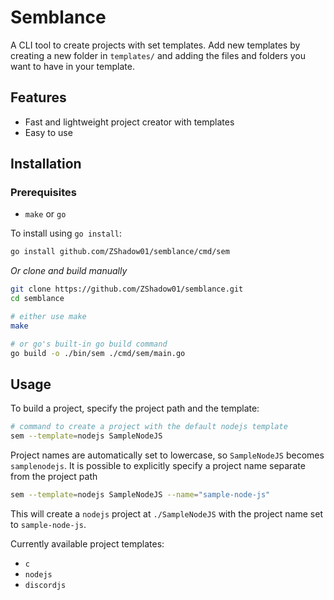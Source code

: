 # Semblance

A CLI tool to create projects with set templates. Add new templates by creating a new folder in `templates/` and adding the files and folders you want to have in your template.

## Features

-   Fast and lightweight project creator with templates
-   Easy to use

## Installation

### Prerequisites

-   `make` or `go`

To install using `go install`:

```bash
go install github.com/ZShadow01/semblance/cmd/sem
```

_Or clone and build manually_

```bash
git clone https://github.com/ZShadow01/semblance.git
cd semblance

# either use make
make

# or go's built-in go build command
go build -o ./bin/sem ./cmd/sem/main.go
```

## Usage

To build a project, specify the project path and the template:

```bash
# command to create a project with the default nodejs template
sem --template=nodejs SampleNodeJS
```

Project names are automatically set to lowercase, so `SampleNodeJS` becomes `samplenodejs`. It is possible to explicitly specify a project name separate from the project path

```bash
sem --template=nodejs SampleNodeJS --name="sample-node-js"
```

This will create a `nodejs` project at `./SampleNodeJS` with the project name set to `sample-node-js`.

Currently available project templates:

-   `c`
-   `nodejs`
-   `discordjs`
